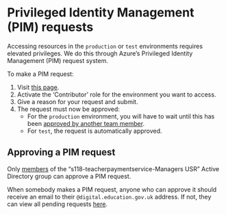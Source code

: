 # Privileged Identity Management (PIM) requests

Accessing resources in the `production` or `test` environments requires elevated
privileges. We do this through Azure’s Privileged Identity Management (PIM)
request system.

To make a PIM request:

1. Visit
   [this page](https://portal.azure.com/#blade/Microsoft_Azure_PIMCommon/ActivationMenuBlade/azurerbac).
2. Activate the ‘Contributor’ role for the environment you want to access.
3. Give a reason for your request and submit.
4. The request must now be approved:
   - For the `production` environment, you will have to wait until this has been
     [approved by another team member](#approving-a-pim-request).
   - For `test`, the request is automatically approved.

## Approving a PIM request

Only
[members](https://portal.azure.com/#blade/Microsoft_AAD_IAM/GroupDetailsMenuBlade/Members/groupId/407a4183-b6a3-4186-a766-9d342935127e)
of the “s118-teacherpaymentservice-Managers USR” Active Directory group can
approve a PIM request.

When somebody makes a PIM request, anyone who can approve it should receive an
email to their `@digital.education.gov.uk` address. If not, they can view all
pending requests
[here](https://portal.azure.com/?Microsoft_Azure_PIMCommon=true#blade/Microsoft_Azure_PIMCommon/ApproveRequestMenuBlade/azurerbac).
